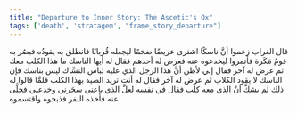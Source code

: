 ```yaml
---
title: "Departure to Inner Story: The Ascetic's Ox"
tags: ['death', 'stratagem', "frame_story_departure"]
---
```


 قال الغراب زعموا أنَّ ناسكًا اشترى عريضًا ضخمًا ليجعله قُربانًا فانطلق به يقودُه فبصُر به قومٌ مَكَرة فأتمروا ليخدعوه عنه فعرض له أحدهم فقال له أيها الناسك ما هذا الكلب معك ثم عرض له آخر فقال إني لأظن أنَّ هذا الرجل الذي عليه لباس النسَّاك ليس بناسك فإن الناسك لا يقود الكلاب ثم عرض له آخر فقال له أنت تريد الصيد بهذا الكلب فلمَّا قالوا له ذلك لم يشكَّ أنَّ الذي معه كلب فقال في نفسه لعلَّ الذي باعني سحَرني وخدعني فخلَّى عنه فأخذه النفر فذبحوه واقتسموه
